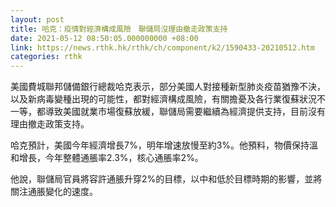 ```yaml
---
layout: post
title: 哈克：疫情對經濟構成風險　聯儲局沒理由撤走政策支持
date: 2021-05-12 08:50:05.000000000 +08:00
link: https://news.rthk.hk/rthk/ch/component/k2/1590433-20210512.htm
categories: rthk
---
```


美國費城聯邦儲備銀行總裁哈克表示，部分美國人對接種新型肺炎疫苗猶豫不決，以及新病毒變種出現的可能性，都對經濟構成風險，有關擔憂及各行業復蘇狀況不一等，都導致美國就業市場復蘇放緩，聯儲局需要繼續為經濟提供支持，目前沒有理由撤走政策支持。

哈克預計，美國今年經濟增長7%，明年增速放慢至約3%。他預料，物價保持溫和增長，今年整體通脹率2.3%，核心通脹率2%。

他說，聯儲局官員將容許通脹升穿2%的目標，以中和低於目標時期的影響，並將關注通脹變化的速度。
